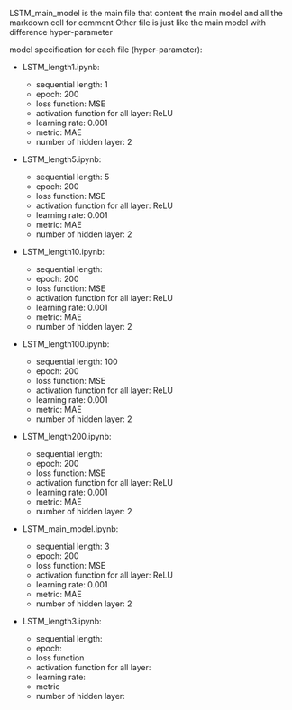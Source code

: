 LSTM_main_model is the main file that content the main model and all the markdown cell for comment
Other file is just like the main model with difference hyper-parameter

model specification for each file (hyper-parameter):
- LSTM_length1.ipynb:
    - sequential length: 1
    - epoch: 200
    - loss function: MSE
    - activation function for all layer: ReLU
    - learning rate: 0.001
    - metric: MAE
    - number of hidden layer: 2 

- LSTM_length5.ipynb:
    - sequential length: 5
    - epoch: 200
    - loss function: MSE
    - activation function for all layer: ReLU
    - learning rate: 0.001
    - metric: MAE
    - number of hidden layer: 2 

- LSTM_length10.ipynb:
    - sequential length:
    - epoch: 200
    - loss function: MSE
    - activation function for all layer: ReLU
    - learning rate: 0.001
    - metric: MAE
    - number of hidden layer: 2 

- LSTM_length100.ipynb:
    - sequential length: 100
    - epoch: 200
    - loss function: MSE
    - activation function for all layer: ReLU
    - learning rate: 0.001
    - metric: MAE
    - number of hidden layer: 2 

- LSTM_length200.ipynb:
    - sequential length:
    - epoch: 200
    - loss function: MSE
    - activation function for all layer: ReLU
    - learning rate: 0.001
    - metric: MAE
    - number of hidden layer: 2 

- LSTM_main_model.ipynb:
    - sequential length: 3
    - epoch: 200
    - loss function: MSE
    - activation function for all layer: ReLU
    - learning rate: 0.001
    - metric: MAE
    - number of hidden layer: 2 

- LSTM_length3.ipynb:
    - sequential length:
    - epoch:
    - loss function
    - activation function for all layer:
    - learning rate:
    - metric
    - number of hidden layer: